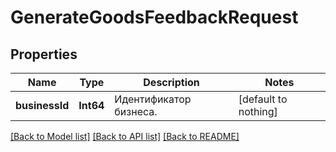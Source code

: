 # GenerateGoodsFeedbackRequest


## Properties
Name | Type | Description | Notes
------------ | ------------- | ------------- | -------------
**businessId** | **Int64** | Идентификатор бизнеса. | [default to nothing]


[[Back to Model list]](../README.md#models) [[Back to API list]](../README.md#api-endpoints) [[Back to README]](../README.md)



